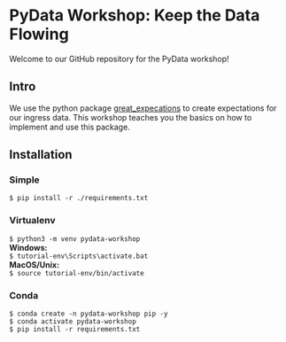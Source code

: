 # PyData Workshop: Keep the Data Flowing
Welcome to our GitHub repository for the PyData workshop!

## Intro
We use the python package [great_expecations](#https://greatexpectations.io) to create expectations for our ingress data. This workshop teaches you the basics on how to implement and use this package.

## Installation

### Simple
`$ pip install -r ./requirements.txt`  

### Virtualenv
`$ python3 -m venv pydata-workshop`  
**Windows:**  
`$ tutorial-env\Scripts\activate.bat`  
**MacOS/Unix:**  
`$ source tutorial-env/bin/activate`  

### Conda
`$ conda create -n pydata-workshop pip -y`  
`$ conda activate pydata-workshop`  
`$ pip install -r requirements.txt`  